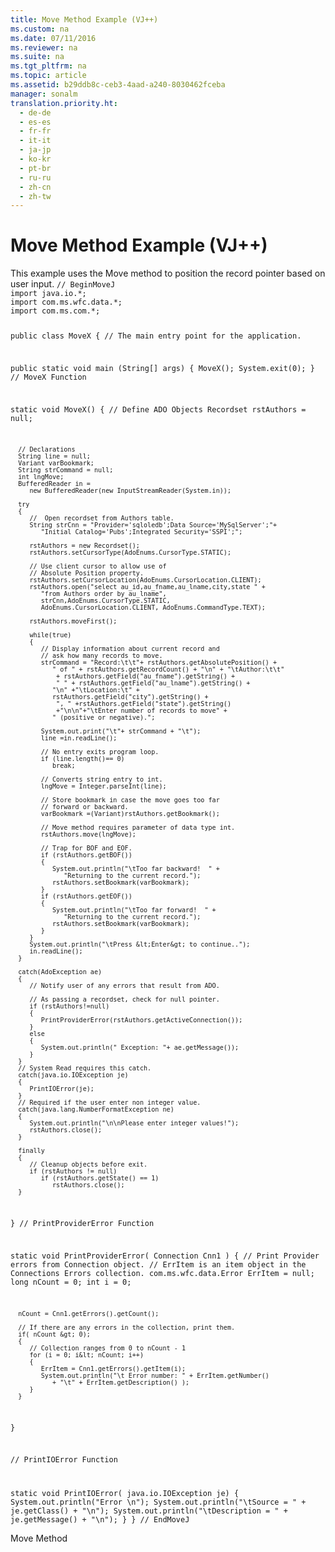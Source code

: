 ```yaml
---
title: Move Method Example (VJ++)
ms.custom: na
ms.date: 07/11/2016
ms.reviewer: na
ms.suite: na
ms.tgt_pltfrm: na
ms.topic: article
ms.assetid: b29ddb8c-ceb3-4aad-a240-8030462fceba
manager: sonalm
translation.priority.ht: 
  - de-de
  - es-es
  - fr-fr
  - it-it
  - ja-jp
  - ko-kr
  - pt-br
  - ru-ru
  - zh-cn
  - zh-tw
---
```

# Move Method Example (VJ++)
<?xml version="1.0" encoding="utf-8"?>
<developerReferenceWithoutSyntaxDocument xmlns="http://ddue.schemas.microsoft.com/authoring/2003/5" xmlns:xlink="http://www.w3.org/1999/xlink" xmlns:xsi="http://www.w3.org/2001/XMLSchema-instance" xsi:schemaLocation="http://ddue.schemas.microsoft.com/authoring/2003/5 http://dduestorage.blob.core.windows.net/ddueschema/developer.xsd">
  <introduction>
    <para>This example uses the <legacyLink xlink:href="13fe9381-d00b-4f4a-9162-83c3f21b3837">Move</legacyLink> method to position the record pointer based on user input.</para>
    <code>// BeginMoveJ
import java.io.*;
import com.ms.wfc.data.*;
import com.ms.com.*;

public class MoveX
{
   // The main entry point for the application.

   public static void main (String[] args)
   {
      MoveX();
      System.exit(0);
   }
   // MoveX Function

   static void MoveX()
   {
      // Define ADO Objects
      Recordset rstAuthors = null;

      // Declarations
      String line = null;
      Variant varBookmark;
      String strCommand = null;
      int lngMove;
      BufferedReader in = 
         new BufferedReader(new InputStreamReader(System.in));

      try
      {
         //  Open recordset from Authors table.
         String strCnn = "Provider='sqloledb';Data Source='MySqlServer';"+
            "Initial Catalog='Pubs';Integrated Security='SSPI';";

         rstAuthors = new Recordset();
         rstAuthors.setCursorType(AdoEnums.CursorType.STATIC);

         // Use client cursor to allow use of
         // Absolute Position property.
         rstAuthors.setCursorLocation(AdoEnums.CursorLocation.CLIENT);
         rstAuthors.open("select au_id,au_fname,au_lname,city,state " + 
            "from Authors order by au_lname", 
            strCnn,AdoEnums.CursorType.STATIC, 
            AdoEnums.CursorLocation.CLIENT, AdoEnums.CommandType.TEXT);

         rstAuthors.moveFirst();

         while(true)
         {
            // Display information about current record and
            // ask how many records to move.
            strCommand = "Record:\t\t"+ rstAuthors.getAbsolutePosition() + 
               " of " + rstAuthors.getRecordCount() + "\n" + "\tAuthor:\t\t"
                + rstAuthors.getField("au_fname").getString() + 
                " " + rstAuthors.getField("au_lname").getString() + 
               "\n" +"\tLocation:\t" + 
               rstAuthors.getField("city").getString() +
                ", " +rstAuthors.getField("state").getString()
                +"\n\n"+"\tEnter number of records to move" +
               " (positive or negative).";

            System.out.print("\t"+ strCommand + "\t");
            line =in.readLine();

            // No entry exits program loop.
            if (line.length()== 0)
               break;

            // Converts string entry to int.
            lngMove = Integer.parseInt(line);

            // Store bookmark in case the move goes too far
            // forward or backward.
            varBookmark =(Variant)rstAuthors.getBookmark();

            // Move method requires parameter of data type int.
            rstAuthors.move(lngMove);

            // Trap for BOF and EOF.
            if (rstAuthors.getBOF())
            {
               System.out.println("\tToo far backward!  " +
                  "Returning to the current record.");
               rstAuthors.setBookmark(varBookmark);
            }
            if (rstAuthors.getEOF())
            {
               System.out.println("\tToo far forward!  " +
                  "Returning to the current record.");
               rstAuthors.setBookmark(varBookmark);
            }
         }
         System.out.println("\tPress &lt;Enter&gt; to continue..");
         in.readLine();
      }

      catch(AdoException ae)
      {
         // Notify user of any errors that result from ADO.

         // As passing a recordset, check for null pointer.
         if (rstAuthors!=null)
         {
            PrintProviderError(rstAuthors.getActiveConnection());
         }
         else
         {
            System.out.println(" Exception: "+ ae.getMessage());
         }
      }
      // System Read requires this catch.
      catch(java.io.IOException je)
      {
         PrintIOError(je);
      }
      // Required if the user enter non integer value.
      catch(java.lang.NumberFormatException ne)
      {
         System.out.println("\n\nPlease enter integer values!");
         rstAuthors.close();
      }   
      
      finally
      {
         // Cleanup objects before exit.   
         if (rstAuthors != null)
            if (rstAuthors.getState() == 1)
               rstAuthors.close();
      }
   }
   // PrintProviderError Function

   static void PrintProviderError( Connection Cnn1 )
   {
      // Print Provider errors from Connection object.
      // ErrItem is an item object in the Connections Errors collection.
      com.ms.wfc.data.Error  ErrItem = null;
      long nCount = 0;
      int  i      = 0;

      nCount = Cnn1.getErrors().getCount();

      // If there are any errors in the collection, print them.
      if( nCount &gt; 0);
      {
         // Collection ranges from 0 to nCount - 1
         for (i = 0; i&lt; nCount; i++)
         {
            ErrItem = Cnn1.getErrors().getItem(i);
            System.out.println("\t Error number: " + ErrItem.getNumber()
               + "\t" + ErrItem.getDescription() );
         }
      }

   }

   // PrintIOError Function

   static void PrintIOError( java.io.IOException je)
   {
      System.out.println("Error \n");
      System.out.println("\tSource = " + je.getClass() + "\n");
      System.out.println("\tDescription = " + je.getMessage() + "\n");
   }
}
// EndMoveJ
</code>
  </introduction>
  <relatedTopics>
<link xlink:href="13fe9381-d00b-4f4a-9162-83c3f21b3837">Move Method</link>
</relatedTopics>
</developerReferenceWithoutSyntaxDocument>